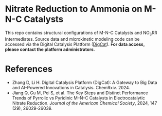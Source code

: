 # Nitrate Reduction to Ammonia on M-N-C Catalysts
 This repo contains structural configurations of M-N-C Catalysts and NO<sub>3</sub>RR Intermediates. Source data and microkinetic modeling code can be accessed via the Digital Catalysis Platform ([DigCat](https://www.digcat.org/)). **For data access, please contact the platform administrators.**

 # References
 - Zhang D, Li H. Digital Catalysis Platform (DigCat): A Gateway to Big Data and AI-Powered Innovations in Catalysis. ChemRxiv. 2024.
 - Jiang Q, Gu M, Pei S, et al. The Key Steps and Distinct Performance Trends of Pyrrolic vs Pyridinic M–N–C Catalysts in Electrocatalytic Nitrate Reduction. *Journal of the American Chemical Society*, 2024, 147 (29), 26029-26039.


